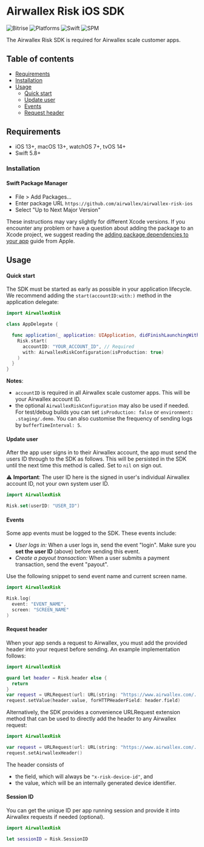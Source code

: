 # Airwallex Risk iOS SDK

![Bitrise](https://img.shields.io/bitrise/8dac12ec-13a2-44fe-9492-8bccbf558dd2/main?token=iibkN6UESXAQsLNb8biNqg)
![Platforms](https://img.shields.io/badge/platforms-iOS%20%7C%20macOS%20%7C%20tvOS%20%7C%20watchOS-333333.svg)
![Swift](https://img.shields.io/badge/Swift-5.8-blue.svg)
![SPM](https://img.shields.io/badge/SPM-compatible-orange)

The Airwallex Risk SDK is required for Airwallex scale customer apps.

## Table of contents

<!--ts-->
  * [Requirements](#requirements)
  * [Installation](#installation)
  * [Usage](#usage)
    * [Quick start](#quick-start)
    * [Update user](#update-user) 
    * [Events](#events)
    * [Request header](#request-header)

<!--te-->

## Requirements

* iOS 13+, macOS 13+, watchOS 7+, tvOS 14+
* Swift 5.8+

### Installation

#### Swift Package Manager

- File > Add Packages…
- Enter package URL `https://github.com/airwallex/airwallex-risk-ios`
- Select "Up to Next Major Version"

These instructions may vary slightly for different Xcode versions. If you encounter any problem or have a question about adding the package to an Xcode project, we suggest reading the [adding package dependencies to your app](https://developer.apple.com/documentation/xcode/adding-package-dependencies-to-your-app) guide from Apple.

## Usage

#### Quick start

The SDK must be started as early as possible in your application lifecycle. We recommend adding the `start(accountID:with:)` method in the application delegate:

```swift
import AirwallexRisk

class AppDelegate {

  func application(_ application: UIApplication, didFinishLaunchingWithOptions launchOptions: [UIApplication.LaunchOptionsKey: Any]?) -> Bool {
    Risk.start(
      accountID: "YOUR_ACCOUNT_ID", // Required
      with: AirwallexRiskConfiguration(isProduction: true)
    )
  }
}
```

**Notes**: 
- `accountID` is required in all Airwallex scale customer apps. This will be your Airwallex account ID.
- the optional `AirwallexRiskConfiguration` may also be used if needed. For test/debug builds you can set `isProduction: false` or `environment: .staging/.demo`. You can also customise the frequency of sending logs by `bufferTimeInterval: 5`.  

#### Update user

After the app user signs in to their Airwallex account, the app must send the users ID through to the SDK as follows. This will be persisted in the SDK until the next time this method is called. Set to `nil` on sign out.

:warning: **Important**: The user ID here is the signed in user's individual Airwallex account ID, not your own system user ID.

```swift
import AirwallexRisk

Risk.set(userID: "USER_ID")
```
  
#### Events

Some app events must be logged to the SDK. These events include:
- _User logs in:_ When a user logs in, send the event "login". Make sure you **set the user ID** (above) before sending this event.
- _Create a payout transaction:_ When a user submits a payment transaction, send the event "payout".

Use the following snippet to send event name and current screen name.

```swift
import AirwallexRisk

Risk.log(
  event: "EVENT_NAME",
  screen: "SCREEN_NAME"
)
```

#### Request header

When your app sends a request to Airwallex, you must add the provided header into your request before sending. An example implementation follows:

```swift
import AirwallexRisk

guard let header = Risk.header else {
  return
}
var request = URLRequest(url: URL(string: "https://www.airwallex.com/...")!)
request.setValue(header.value, forHTTPHeaderField: header.field)
```

Alternatively, the SDK provides a convenience URLRequest extension method that can be used to directly add the header to any Airwallex request:

```swift
import AirwallexRisk

var request = URLRequest(url: URL(string: "https://www.airwallex.com/...")!)
request.setAirwallexHeader()
```

The header consists of
- the field, which will always be `"x-risk-device-id"`, and
- the value, which will be an internally generated device identifier.

#### Session ID

You can get the unique ID per app running session and provide it into Airwallex requests if needed (optional).

```swift
import AirwallexRisk

let sessionID = Risk.SessionID
```
